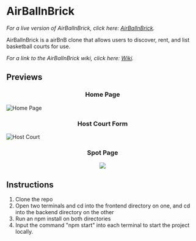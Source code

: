 # AirBallnBrick

_For a live version of AirBallnBrick, click here: [AirBallnBrick](https://airball-n-brick.herokuapp.com/)._

AirBallnBrick is a airBnB clone that allows users to discover, rent, and list basketball courts for use.

_For a link to the AirBallnBrick wiki, click here: [Wiki](https://github.com/KimJonathan426/AirBall-n-Brick/wiki)._


## Previews

<h3 align="center">
  Home Page
</h3>

![Home Page](https://user-images.githubusercontent.com/100963461/177250785-1d8e7a41-ea4d-424f-a2a6-2a814ae50d19.PNG)


<h3 align="center">
  Host Court Form
</h3>

![Host Court](https://user-images.githubusercontent.com/100963461/177251572-19d8666a-fc4c-4519-a258-7960099682cc.PNG)


<h3 align="center">
  Spot Page
</h3>

<p align="center">
  <img src="https://user-images.githubusercontent.com/100963461/177252214-791f915a-d415-4eb5-baac-2372139dd035.PNG" />
</p>


## Instructions
1. Clone the repo
2. Open two terminals and cd into the frontend directory on one, and cd into the backend directory on the other
3. Run an npm install on both directories
4. Input the command "npm start" into each terminal to start the project locally.
